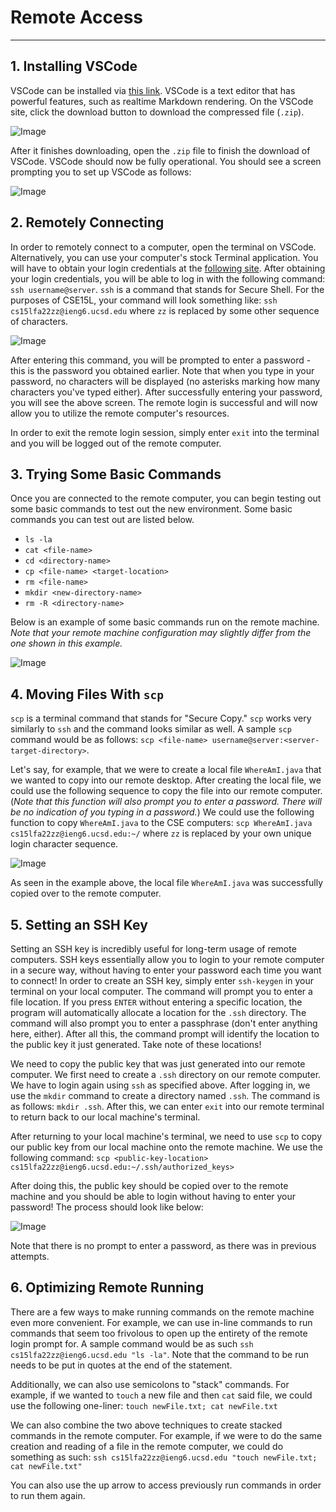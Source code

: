 # Remote Access
****
## 1. Installing VSCode
VSCode can be installed via [this link](https://code.visualstudio.com/). VSCode is a text editor that has powerful features, such as realtime Markdown rendering. On the VSCode site, click the download button to download the compressed file (`.zip`).

![Image](https://raw.githubusercontent.com/ashishjayamohan/cse15l-lab-reports/main/Screen%20Shot%202022-09-30%20at%208.00.39%20AM.png)

After it finishes downloading, open the `.zip` file to finish the download of VSCode. VSCode should now be fully operational. You should see a screen prompting you to set up VSCode as follows:

![Image](https://github.com/ashishjayamohan/cse15l-lab-reports/blob/main/Screen%20Shot%202022-09-30%20at%208.03.23%20AM.png?raw=true)


## 2. Remotely Connecting
In order to remotely connect to a computer, open the terminal on VSCode. Alternatively, you can use your computer's stock Terminal application. You will have to obtain your login credentials at the [following site](https://sdacs.ucsd.edu/~icc/index.php). After obtaining your login credentials, you will be able to log in with the following command: `ssh username@server`. `ssh` is a command that stands for Secure Shell. For the purposes of CSE15L, your command will look something like: `ssh cs15lfa22zz@ieng6.ucsd.edu` where `zz` is replaced by some other sequence of characters.

![Image](https://github.com/ashishjayamohan/cse15l-lab-reports/blob/main/Screen%20Shot%202022-09-30%20at%208.22.58%20AM.png?raw=true)

After entering this command, you will be prompted to enter a password - this is the password you obtained earlier. Note that when you type in your password, no characters will be displayed (no asterisks marking how many characters you've typed either). After successfully entering your password, you will see the above screen. The remote login is successful and will now allow you to utilize the remote computer's resources.

In order to exit the remote login session, simply enter `exit` into the terminal and you will be logged out of the remote computer.


## 3. Trying Some Basic Commands
Once you are connected to the remote computer, you can begin testing out some basic commands to test out the new environment. Some basic commands you can test out are listed below.

- `ls -la`
- `cat <file-name>`
- `cd <directory-name>`
- `cp <file-name> <target-location>`
- `rm <file-name>`
- `mkdir <new-directory-name>`
- `rm -R <directory-name>`

Below is an example of some basic commands run on the remote machine. *Note that your remote machine configuration may slightly differ from the one shown in this example.*

![Image](https://github.com/ashishjayamohan/cse15l-lab-reports/blob/main/Screen%20Shot%202022-09-30%20at%208.32.55%20AM.png?raw=true)


## 4. Moving Files With `scp`
`scp` is a terminal command that stands for "Secure Copy." `scp` works very similarly to `ssh` and the command looks similar as well. A sample `scp` command would be as follows: `scp <file-name> username@server:<server-target-directory>`.

Let's say, for example, that we were to create a local file `WhereAmI.java` that we wanted to copy into our remote desktop. After creating the local file, we could use the following sequence to copy the file into our remote computer. (*Note that this function will also prompt you to enter a password. There will be no indication of you typing in a password.*) We could use the following function to copy `WhereAmI.java` to the CSE computers: `scp WhereAmI.java cs15lfa22zz@ieng6.ucsd.edu:~/` where `zz` is replaced by your own unique login character sequence.

![Image](https://github.com/ashishjayamohan/cse15l-lab-reports/blob/main/Screen%20Shot%202022-09-30%20at%208.45.58%20AM.png?raw=true)

As seen in the example above, the local file `WhereAmI.java` was successfully copied over to the remote computer.


## 5. Setting an SSH Key
Setting an SSH key is incredibly useful for long-term usage of remote computers. SSH keys essentially allow you to login to your remote computer in a secure way, without having to enter your password each time you want to connect! In order to create an SSH key, simply enter `ssh-keygen` in your terminal on your local computer. The command will prompt you to enter a file location. If you press `ENTER` without entering a specific location, the program will automatically allocate a location for the `.ssh` directory. The command will also prompt you to enter a passphrase (don't enter anything here, either). After all this, the command prompt will identify the location to the public key it just generated. Take note of these locations!

We need to copy the public key that was just generated into our remote computer. We first need to create a `.ssh` directory on our remote computer. We have to login again using `ssh` as specified above. After logging in, we use the `mkdir` command to create a directory named `.ssh`. The command is as follows: `mkdir .ssh`. After this, we can enter `exit` into our remote terminal to return back to our local machine's terminal.

After returning to your local machine's terminal, we need to use `scp` to copy our public key from our local machine onto the remote machine. We use the following command: `scp <public-key-location> cs15lfa22zz@ieng6.ucsd.edu:~/.ssh/authorized_keys>`

After doing this, the public key should be copied over to the remote machine and you should be able to login without having to enter your password! The process should look like below:

![Image](https://github.com/ashishjayamohan/cse15l-lab-reports/blob/main/Screen%20Shot%202022-09-30%20at%209.18.43%20AM.png?raw=true)

Note that there is no prompt to enter a password, as there was in previous attempts.


## 6. Optimizing Remote Running
There are a few ways to make running commands on the remote machine even more convenient. For example, we can use in-line commands to run commands that seem too frivolous to open up the entirety of the remote login prompt for. A sample command would be as such `ssh cs15lfa22zz@ieng6.ucsd.edu "ls -la"`. Note that the command to be run needs to be put in quotes at the end of the statement.

Additionally, we can also use semicolons to "stack" commands. For example, if we wanted to `touch` a new file and then `cat` said file, we could use the following one-liner: `touch newFile.txt; cat newFile.txt`

We can also combine the two above techniques to create stacked commands in the remote computer. For example, if we were to do the same creation and reading of a file in the remote computer, we could do something as such: `ssh cs15lfa22zz@ieng6.ucsd.edu "touch newFile.txt; cat newFile.txt"`

You can also use the up arrow to access previously run commands in order to run them again.
